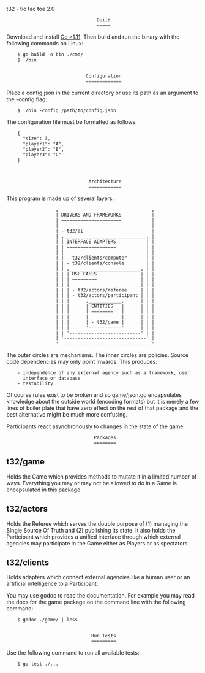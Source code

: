 t32 - tic tac toe 2.0


                                     Build
                                     =====

Download and install [Go >1.11][1]. Then build and run the binary with the
following commands on Linux:

        $ go build -o bin ./cmd/
        $ ./bin


                                 Configuration
                                 =============

Place a config.json in the current directory or use its path as an argument to
the -config flag:

        $ ./bin -config /path/to/config.json

The configuration file must be formatted as follows:

        {
          "size": 3,
          "player1": "A",
          "player2": "B",
          "player3": "C"
        }



                                  Architecture
                                  ============

This program is made up of several layers:

                      ,__________________________________,
                      | DRIVERS AND FRAMEWORKS           |
                      | ======================           |
                      |                                  |
                      | - t32/ai                         |
                      | ,______________________________, |
                      | | INTERFACE ADAPTERS           | |
                      | | ==================           | |
                      | |                              | |
                      | | - t32/clients/computer       | |
                      | | - t32/clients/console        | |
                      | | ,__________________________, | |
                      | | | USE CASES                | | |
                      | | | =========                | | |
                      | | |                          | | |
                      | | | - t32/actors/referee     | | |
                      | | | - t32/actors/participant | | |
                      | | |      ,____________,      | | |
                      | | |      | ENTITIES   |      | | |
                      | | |      | ========   |      | | |
                      | | |      |            |      | | |
                      | | |      | - t32/game |      | | |
                      | | |      '------------'      | | |
                      | | '--------------------------' | |
                      | '------------------------------' |
                      '----------------------------------' 

The outer circles are mechanisms. The inner circles are policies. Source code
dependencies may only point inwards. This produces:

        - independence of any external agency such as a framework, user
          interface or database
        - testability

Of course rules exist to be broken and so game/json.go encapsulates knowledge
about the outside world (encoding formats) but it is merely a few lines of
boiler plate that have zero effect on the rest of that package and the
best alternative might be much more confusing.

Participants react asynchronously to changes in the state of the game.


                                    Packages
                                    ========

t32/game
--------

Holds the Game which provides methods to mutate it in a limited number of ways.
Everything you may or may not be allowed to do in a Game is encapsulated in
this package.


t32/actors
----------

Holds the Referee which serves the double purpose of (1) managing the Single
Source Of Truth and (2) publishing its state. It also holds the Participant
which provides a unified interface through which external agencies may
participate in the Game either as Players or as spectators.


t32/clients
-----------

Holds adapters which connect external agencies like a human user or an
artificial intelligence to a Participant.

You may use godoc to read the documentation. For example you may read the docs
for the game package on the command line with the following command:

        $ godoc ./game/ | less


                                   Run Tests
                                   =========

Use the following command to run all available tests:

        $ go test ./...


[1]: https://golang.org/dl/
